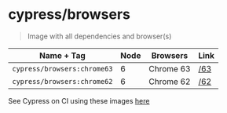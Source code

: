 # cypress/browsers

> Image with all dependencies and browser(s)

Name + Tag | Node | Browsers | Link
--- | --- | --- | ---
`cypress/browsers:chrome63` | 6 | Chrome 63 | [/63](63)
`cypress/browsers:chrome62` | 6 | Chrome 62 | [/62](62)

See Cypress on CI using these images [here](https://on.cypress.io/docker)
